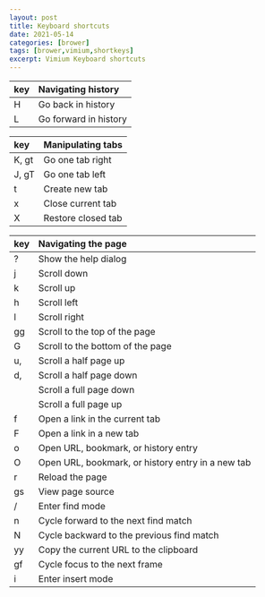 ```yaml
---
layout: post
title: Keyboard shortcuts
date: 2021-05-14
categories: [brower]
tags: [brower,vimium,shortkeys]
excerpt: Vimium Keyboard shortcuts
---
```

| key | Navigating history                        |
| :--- | :--------------------------------------------- |
|H	|	Go back in history|
|L	|	Go forward in history|

|key|Manipulating tabs    |  
| :--- | :--------------------------------------------- |
|K, gt	|	Go one tab right|
|J, gT	|	Go one tab left|
|t	|	Create new tab|
|x	|	Close current tab|
|X	|	Restore closed tab|

|key	|Navigating the page|
| :--- | :--------------------------------------------- |
|?	|	Show the help dialog|
|j	|	Scroll down|
|k	|	Scroll up|
|h	|	Scroll left|
|l	|	Scroll right|
|gg	|	Scroll to the top of the page|
|G	|	Scroll to the bottom of the page|
|u, <c-u>	|	Scroll a half page up|
|d, <c-d>	|	Scroll a half page down|
|<c-f>	|	Scroll a full page down|
|<c-b>	|	Scroll a full page up|
|f	|	Open a link in the current tab|
|F	|	Open a link in a new tab|
|o	|	Open URL, bookmark, or history entry|
|O	|	Open URL, bookmark, or history entry in a new tab|
|  r	|	Reload the page|
|gs	|	View page source|
|/	|	Enter find mode|
|n	|	Cycle forward to the next find match|
|N	|	Cycle backward to the previous find match||
|yy	|	Copy the current URL to the clipboard|
|gf	|	Cycle focus to the next frame|
|i	|	Enter insert mode|
